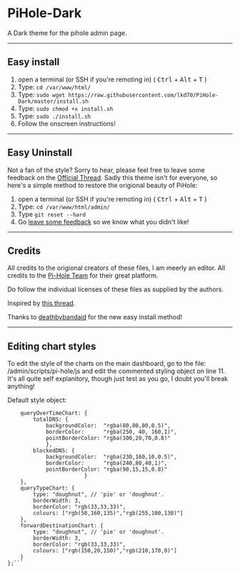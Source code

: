 # PiHole-Dark
A Dark theme for the pihole admin page.



----------

## Easy install

1. open a terminal (or SSH if you're remoting in) ( <kbd>Ctrl</kbd> + <kbd>Alt</kbd> + <kbd>T</kbd> )
2. Type: `cd /var/www/html/`
3. Type: `sudo wget https://raw.githubusercontent.com/lkd70/PiHole-Dark/master/install.sh`
4. Type: `sudo chmod +x install.sh`
5. Type: `sudo ./install.sh`
6. Follow the onscreen instructions!

----------

## Easy Uninstall

Not a fan of the style? Sorry to hear, please feel free to leave some feedback on the [Official Thread](https://discourse.pi-hole.net/t/dark-admin-dashboard/). Sadly this theme isn't for everyone, so here's a simple method to restore the origional beauty of PiHole:

1. open a terminal (or SSH if you're remoting in) ( <kbd>Ctrl</kbd> + <kbd>Alt</kbd> + <kbd>T</kbd> )
2. Type: `cd /var/www/html/admin/`
3. Type `git reset --hard`
4. Go [leave some feedback](https://discourse.pi-hole.net/t/dark-admin-dashboard/) so we know what you didn't like!

----------

## Credits

All credits to the origional creators of these files, I am meerly an editor.
All credits to the [Pi-Hole Team](https://pi-hole.net) for their great platform.

Do follow the individual licenses of these files as supplied by the authors.

Inspired by [this thread](https://discourse.pi-hole.net/t/dark-admin-theme/647/62).

Thanks to [deathbybandaid](https://discourse.pi-hole.net/u/deathbybandaid) for the new easy install method!


----------

## Editing chart styles

To edit the style of the charts on the main dashboard, go to the file: /admin/scripts/pi-hole/js and edit the commented styling object on line 11. It's all quite self explanitory, though just test as you go, I doubt you'll break anything!

Default style object:

```var chartStyle = {
	queryOverTimeChart: {
		totalDNS: {
			backgroundColor:  "rgba(80,80,80,0.5)",
			borderColor:      "rgba(250, 40, 160,1)",
			pointBorderColor: "rgba(100,20,70,0.8)"
			},
		blockedDNS: {
			backgroundColor:  "rgba(230,160,10,0.5)",
            borderColor:      "rgba(240,80,40,1)",
            pointBorderColor: "rgba(90,15,15,0.8)"
                        }
	},
	queryTypeChart: {
		type: "doughnut", // 'pie' or 'doughnut'. 
		borderWidth: 3,
		borderColor: "rgb(33,33,33)",
		colours: ["rgb(50,160,135)","rgb(255,100,130)"]
	},
	forwardDestinationChart: {
		type: "doughnut", // 'pie' or 'doughnut'. 
		borderWidth: 3,
		borderColor: "rgb(33,33,33)",
		colours: ["rgb(150,20,150)","rgb(210,170,0)"]
	}
};```

